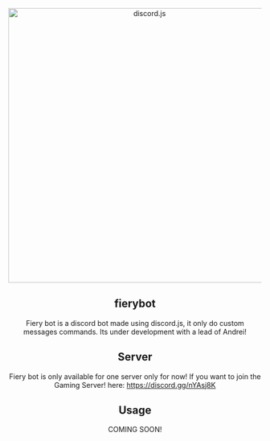 <div align="center">
  <p>
    <a href="https://discord.js.org"><img src="https://i.imgur.com/StEGtEh.png" width="546" alt="discord.js" /></a>
  </p>

## fierybot
Fiery bot is a discord bot made using discord.js, it only do custom messages commands. Its under development with a lead of Andrei!

## Server
Fiery bot is only available for one server only for now!
If you want to join the Gaming Server! here: https://discord.gg/nYAsj8K

## Usage
COMING SOON!
